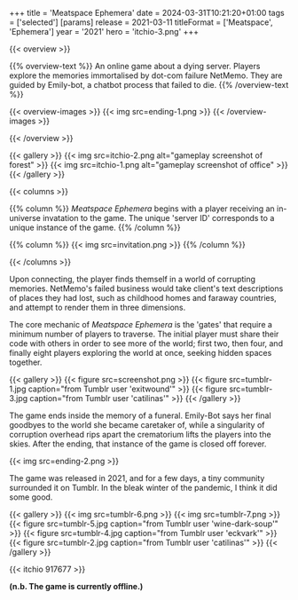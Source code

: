 +++
title = 'Meatspace Ephemera'
date = 2024-03-31T10:21:20+01:00
tags = ['selected']
[params]
    release = 2021-03-11
    titleFormat = ['Meatspace', 'Ephemera']
    year = '2021'
    hero = 'itchio-3.png'
+++

{{< overview >}}

{{% overview-text %}}
An online game about a dying server. Players explore the memories immortalised by dot-com failure NetMemo. They are guided by Emily-bot, a chatbot process that failed to die.
{{% /overview-text %}}

{{< overview-images >}}
{{< img src=ending-1.png >}}
{{< /overview-images >}}

{{< /overview >}}

{{< gallery >}}
{{< img src=itchio-2.png alt="gameplay screenshot of forest" >}}
{{< img src=itchio-1.png alt="gameplay screenshot of office" >}}
{{< /gallery >}}

{{< columns >}}

{{% column %}}
*Meatspace Ephemera* begins with a player receiving an in-universe invatation to the game. The unique 'server ID' corresponds to a unique instance of the game.
{{% /column %}}

{{% column %}}
{{< img src=invitation.png >}}
{{% /column %}}

{{< /columns >}}

Upon connecting, the player finds themself in a world of corrupting memories. NetMemo's failed business would take client's text descriptions of places they had lost, such as childhood homes and faraway countries, and attempt to render them in three dimensions.

The core mechanic of *Meatspace Ephemera* is the 'gates' that require a minimum number of players to traverse. The initial player must share their code with others in order to see more of the world; first two, then four, and finally eight players exploring the world at once, seeking hidden spaces together.

{{< gallery >}}
{{< figure src=screenshot.png >}}
{{< figure src=tumblr-1.jpg caption="from Tumblr user 'exitwound'" >}}
{{< figure src=tumblr-3.jpg caption="from Tumblr user 'catilinas'" >}}
{{< /gallery >}}

The game ends inside the memory of a funeral. Emily-Bot says her final goodbyes to the world she became caretaker of, while a singularity of corruption overhead rips apart the crematorium lifts the players into the skies. After the ending, that instance of the game is closed off forever.

{{< img src=ending-2.png >}}

The game was released in 2021, and for a few days, a tiny community surrounded it on Tumblr. In the bleak winter of the pandemic, I think it did some good.

{{< gallery >}}
{{< img src=tumblr-6.png >}}
{{< img src=tumblr-7.png >}}
{{< figure src=tumblr-5.jpg caption="from Tumblr user 'wine-dark-soup'" >}}
{{< figure src=tumblr-4.jpg caption="from Tumblr user 'eckvark'" >}}
{{< figure src=tumblr-2.jpg caption="from Tumblr user 'catilinas'" >}}
{{< /gallery >}}

{{< itchio 917677 >}}

**(n.b. The game is currently offline.)**